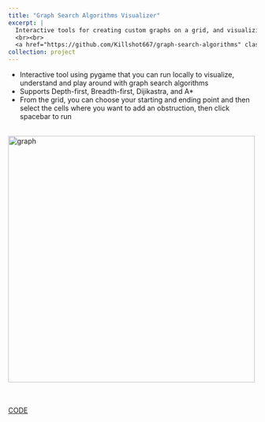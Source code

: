 ```yaml
---
title: "Graph Search Algorithms Visualizer"
excerpt: |
  Interactive tools for creating custom graphs on a grid, and visualizing the working of four popular graph search algorithms - Depth-first, Breadth-first, Dijikastra and A*
  <br><br>
  <a href="https://github.com/Killshot667/graph-search-algorithms" class="btn btn-primary">CODE</a>
collection: project
---
```


- Interactive tool using pygame that you can run locally to visualize, understand and play around with graph search algorithms
- Supports Depth-first, Breadth-first, Dijikastra, and A*
- From the grid, you can choose your starting and ending point and then select the cells where you want to add an obstruction, then click spacebar to run
<br><br>
<img src="https://killshot667.github.io/shabarisnair.github.io/assets/images/graph.jpeg" alt="graph" width="500" class="center"/>

<!-- ![Graph Image](https://killshot667.github.io/shabarisnair.github.io/assets/images/graph.jpeg) -->
<br><br>
<a href="https://github.com/Killshot667/graph-search-algorithms" class="btn btn-primary">CODE</a>